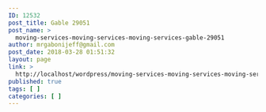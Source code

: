```yaml
---
ID: 12532
post_title: Gable 29051
post_name: >
  moving-services-moving-services-moving-services-gable-29051
author: mrgabonijeff@gmail.com
post_date: 2018-03-28 01:51:32
layout: page
link: >
  http://localhost/wordpress/moving-services-moving-services-moving-services-gable-29051/
published: true
tags: [ ]
categories: [ ]
---
```

